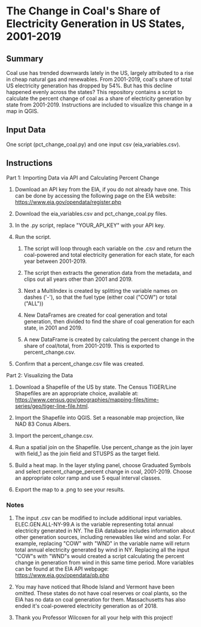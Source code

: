 # The Change in Coal's Share of Electricity Generation in US States, 2001-2019

## Summary
Coal use has trended downwards lately in the US, largely attributed to a rise
in cheap natural gas and renewables. From 2001-2019, coal's share of total US
electricity generation has dropped by 54%. But has this decline happened evenly
 across the states? This repository contains a script to calculate the percent
 change of coal as a share of electricity generation by state from 2001-2019.
 Instructions are included to visualize this change in a map in QGIS.

## Input Data
One script (pct_change_coal.py) and one input csv (eia_variables.csv).

## Instructions
Part 1: Importing Data via API and Calculating Percent Change

1. Download an API key from the EIA, if you do not already have one. This can be done by accessing the following page on the EIA website: https://www.eia.gov/opendata/register.php

2. Download the eia_variables.csv and pct_change_coal.py files.

3. In the .py script, replace "YOUR_API_KEY" with your API key.

4. Run the script.

    1. The script will loop through each variable on the .csv and return the coal-powered and total electricity generation for each state, for each year between 2001-2019.

    2. The script then extracts the generation data from the metadata, and clips out all years other than 2001 and 2019.

    3. Next a MultiIndex is created by splitting the variable names on dashes ('-'), so that the fuel type (either coal ("COW") or total ("ALL"))

    4. New DataFrames are created for coal generation and total generation, then divided to find the share of coal generation for each state, in 2001 and 2019.

    5. A new DataFrame is created by calculating the percent change in the share of coal/total, from 2001-2019. This is exported to percent_change.csv.

5. Confirm that a percent_change.csv file was created.

Part 2: Visualizing the Data

1. Download a Shapefile of the US by state. The Census TIGER/Line Shapefiles are an appropriate choice, available at: https://www.census.gov/geographies/mapping-files/time-series/geo/tiger-line-file.html.

2. Import the Shapefile into QGIS. Set a reasonable map projection, like NAD 83 Conus Albers.

3. Import the percent_change.csv.

4. Run a spatial join on the Shapefile. Use percent_change as the join layer with field_1 as the join field and STUSPS as the target field.

5. Build a heat map. In the layer styling panel, choose Graduated Symbols and select percent_change_percent change in coal, 2001-2019. Choose an appropriate color ramp and use 5 equal interval classes.  

6. Export the map to a .png to see your results.

### Notes
1. The input .csv can be modified to include additional input variables. ELEC.GEN.ALL-NY-99.A is the variable representing total annual electricity generated in NY. The EIA database includes information about other generation sources, including renewables like wind and solar. For example, replacing "COW" with "WND" in the variable name will return total annual electricity generated by wind in NY. Replacing all the input "COW"s with "WND"s would created a script calculating the percent change in generation from wind in this same time period. More variables can be found at the EIA API webpage: https://www.eia.gov/opendata/qb.php

2. You may have noticed that Rhode Island and Vermont have been omitted. These states do not have coal reserves or coal plants, so the EIA has no data on coal generation for them. Massachusetts has also ended it's coal-powered electricity generation as of 2018.

3. Thank you Professor Wilcoxen for all your help with this project!

